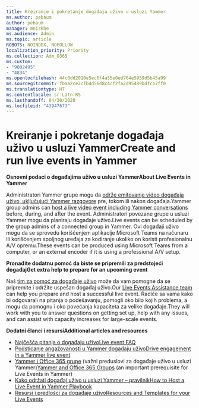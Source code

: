 ```yaml
---
title: Kreiranje i pokretanje događaja uživo u usluzi Yammer
ms.author: pebaum
author: pebaum
manager: mnirkhe
ms.audience: Admin
ms.topic: article
ROBOTS: NOINDEX, NOFOLLOW
localization_priority: Priority
ms.collection: Adm_O365
ms.custom:
- "9002495"
- "4834"
ms.openlocfilehash: 44c0dd2010e5ec6f4a55e0ed764e5959d5b45a99
ms.sourcegitcommit: fbaa2ce2cfb4d56d8c4cf2fa2d95489bdfcb7ff0
ms.translationtype: HT
ms.contentlocale: sr-Latn-RS
ms.lasthandoff: 04/30/2020
ms.locfileid: "43947673"
---
```

# <a name="create-and-run-live-events-in-yammer"></a><span data-ttu-id="f5cf4-102">Kreiranje i pokretanje događaja uživo u usluzi Yammer</span><span class="sxs-lookup"><span data-stu-id="f5cf4-102">Create and run live events in Yammer</span></span>

<span data-ttu-id="f5cf4-103">**Osnovni podaci o događajima uživo u usluzi Yammer**</span><span class="sxs-lookup"><span data-stu-id="f5cf4-103">**About Live Events in Yammer**</span></span>

<span data-ttu-id="f5cf4-104">Administratori Yammer grupe mogu da [održe emitovanje video događaja uživo, uključujući Yammer razgovore](https://docs.microsoft.com/yammer/manage-yammer-groups/yammer-live-events) pre, tokom ili nakon događaja.</span><span class="sxs-lookup"><span data-stu-id="f5cf4-104">Yammer group admins can [host a live video event including Yammer conversations](https://docs.microsoft.com/yammer/manage-yammer-groups/yammer-live-events) before, during, and after the event.</span></span> <span data-ttu-id="f5cf4-105">Administratori povezane grupe u usluzi Yammer mogu da planiraju događaje uživo.</span><span class="sxs-lookup"><span data-stu-id="f5cf4-105">Live events can be scheduled by the group admins of a connected group in Yammer.</span></span> <span data-ttu-id="f5cf4-106">Ovi događaji uživo mogu da se sprovedu korišćenjem aplikacije Microsoft Teams na računaru ili korišćenjem spoljnog uređaja za kodiranje ukoliko on koristi profesionalnu A/V opremu.</span><span class="sxs-lookup"><span data-stu-id="f5cf4-106">These events can be produced using Microsoft Teams from a computer, or an external encoder if it is using a professional A/V setup.</span></span>

<span data-ttu-id="f5cf4-107">**Pronađite dodatnu pomoć da biste se pripremili za predstojeći događaj**</span><span class="sxs-lookup"><span data-stu-id="f5cf4-107">**Get extra help to prepare for an upcoming event**</span></span>

<span data-ttu-id="f5cf4-108">Naš [tim za pomoć za događaje uživo](https://aka.ms/AA87gbh) može da vam pomogne da se pripremite i održite uspešan događaj uživo.</span><span class="sxs-lookup"><span data-stu-id="f5cf4-108">Our [Live Events Assistance team](https://aka.ms/AA87gbh) can help you prepare and host a successful live event.</span></span> <span data-ttu-id="f5cf4-109">Radiće sa vama kako bi odgovarali na pitanja o podešavanju, pomogli oko bilo kojih problema, a mogu da pomognu i oko povećanja kapaciteta za velike događaje.</span><span class="sxs-lookup"><span data-stu-id="f5cf4-109">They will work with you to answer questions on getting set up, help with any issues, and can assist with capacity increases for large-scale events.</span></span>

<span data-ttu-id="f5cf4-110">**Dodatni članci i resursi**</span><span class="sxs-lookup"><span data-stu-id="f5cf4-110">**Additional articles and resources**</span></span>

- [<span data-ttu-id="f5cf4-111">Najčešća pitanja o događaju uživo</span><span class="sxs-lookup"><span data-stu-id="f5cf4-111">Live event FAQ</span></span>](https://support.office.com/article/43bbd59d-a734-4c8f-923d-6a239d137d34)
- [<span data-ttu-id="f5cf4-112">Podsticanje angažovanosti u Yammer događaju uživo</span><span class="sxs-lookup"><span data-stu-id="f5cf4-112">Drive engagement in a Yammer live event</span></span>](https://support.office.com/article/drive-engagement-in-a-yammer-live-event-c0244ad8-6dcb-419c-add9-2e4a00543412?ui=en-US&rs=en-US&ad=US)
- <span data-ttu-id="f5cf4-113">[Yammer i Office 365 grupe](https://docs.microsoft.com/yammer/manage-yammer-groups/yammer-and-office-365-groups) (važni preduslovi za događaje uživo u usluzi Yammer)</span><span class="sxs-lookup"><span data-stu-id="f5cf4-113">[Yammer and Office 365 Groups](https://docs.microsoft.com/yammer/manage-yammer-groups/yammer-and-office-365-groups) (an important prerequisite for Live Events in Yammer)</span></span>
- [<span data-ttu-id="f5cf4-114">Kako održati događaj uživo u usluzi Yammer – pravilnik</span><span class="sxs-lookup"><span data-stu-id="f5cf4-114">How to Host a Live Event in Yammer Playbook</span></span>](https://aka.ms/LiveEventsinYammerplaybook)
- [<span data-ttu-id="f5cf4-115">Resursi i predlošci za događaje uživo</span><span class="sxs-lookup"><span data-stu-id="f5cf4-115">Resources and Templates for your Live Events</span></span>](https://aka.ms/LiveEventYammerTemplates)
